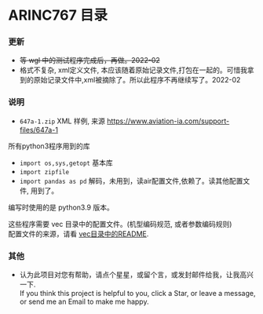 # ARINC767 目录  

### 更新  
* ~~等 wgl 中的测试程序完成后，再做。2022-02~~   
* 格式不复杂, xml定义文件, 本应该随着原始记录文件,打包在一起的。可惜我拿到的原始记录文件中,xml被摘除了。所以此程序不再继续写了。2022-02   


### 说明  
* `647a-1.zip` XML 样例, 来源 https://www.aviation-ia.com/support-files/647a-1

所有python3程序用到的库   
  * `import os,sys,getopt`  基本库  
  * `import zipfile`  
  * `import pandas as pd`   解码，未用到，读air配置文件,依赖了。读其他配置文件, 用到了。  

编写时使用的是 python3.9 版本。   

这些程序需要 vec 目录中的配置文件。(机型编码规范, 或者参数编码规则)    
配置文件的来源，请看 [vec目录中的README](https://github.com/osnosn/FlightDataDecode/tree/main/ARINC767/vec).    




### 其他  
* 认为此项目对您有帮助，请点个星星，或留个言，或发封邮件给我，让我高兴一下.  
  If you think this project is helpful to you, click a Star, or leave a message, or send me an Email to make me happy.


